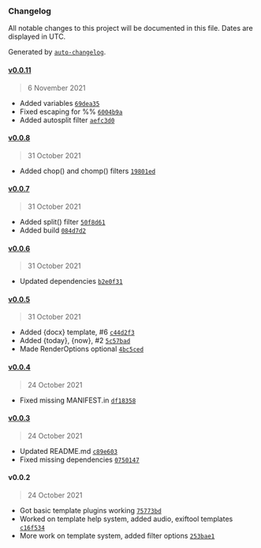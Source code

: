 ### Changelog

All notable changes to this project will be documented in this file. Dates are displayed in UTC.

Generated by [`auto-changelog`](https://github.com/CookPete/auto-changelog).

#### [v0.0.11](https://github.com/RhetTbull/autofile/compare/v0.0.8...v0.0.11)

> 6 November 2021

- Added variables [`69dea35`](https://github.com/RhetTbull/autofile/commit/69dea35d9f2b169d2901e853b3da5f20fe9ef8d4)
- Fixed escaping for %% [`6004b9a`](https://github.com/RhetTbull/autofile/commit/6004b9ada53aa3cc7d3df1d9dcd5b682a462907b)
- Added autosplit filter [`aefc3d0`](https://github.com/RhetTbull/autofile/commit/aefc3d033b6abfe0dcb5021ae4e58ebe4673873c)

#### [v0.0.8](https://github.com/RhetTbull/autofile/compare/v0.0.7...v0.0.8)

> 31 October 2021

- Added chop() and chomp() filters [`19801ed`](https://github.com/RhetTbull/autofile/commit/19801ed3a959d3dcf54a4d6d72c875ce277d7853)

#### [v0.0.7](https://github.com/RhetTbull/autofile/compare/v0.0.6...v0.0.7)

> 31 October 2021

- Added split() filter [`50f8d61`](https://github.com/RhetTbull/autofile/commit/50f8d61a937e0e636b42b70f34ec4fdae1e3c879)
- Added build [`084d7d2`](https://github.com/RhetTbull/autofile/commit/084d7d217079080d9b61cd194d8b4014cc3648db)

#### [v0.0.6](https://github.com/RhetTbull/autofile/compare/v0.0.5...v0.0.6)

> 31 October 2021

- Updated dependencies [`b2e0f31`](https://github.com/RhetTbull/autofile/commit/b2e0f31580559febd13290115bb099ef956defde)

#### [v0.0.5](https://github.com/RhetTbull/autofile/compare/v0.0.4...v0.0.5)

> 31 October 2021

- Added {docx} template, #6 [`c44d2f3`](https://github.com/RhetTbull/autofile/commit/c44d2f37d02faedada84af9e72a15d12573502be)
- Added {today}, {now}, #2 [`5c57bad`](https://github.com/RhetTbull/autofile/commit/5c57bad3ee3ff0cfe3a525fc49b778e59a57d256)
- Made RenderOptions optional [`4bc5ced`](https://github.com/RhetTbull/autofile/commit/4bc5ced64518ccc2e5d4219a8d47da12f8ad001a)

#### [v0.0.4](https://github.com/RhetTbull/autofile/compare/v0.0.3...v0.0.4)

> 24 October 2021

- Fixed missing MANIFEST.in [`df18358`](https://github.com/RhetTbull/autofile/commit/df1835880261e1559947b0b53918fa7efd18fe86)

#### [v0.0.3](https://github.com/RhetTbull/autofile/compare/v0.0.2...v0.0.3)

> 24 October 2021

- Updated README.md [`c89e603`](https://github.com/RhetTbull/autofile/commit/c89e60393d4a670a5556df0e6b79847cafdcc7e8)
- Fixed missing dependencies [`0750147`](https://github.com/RhetTbull/autofile/commit/075014777c0b6e5fa03cd542f812217692fa4462)

#### v0.0.2

> 24 October 2021

- Got basic template plugins working [`75773bd`](https://github.com/RhetTbull/autofile/commit/75773bd8bcd0b95074b5e9cabdec12c0388fe61c)
- Worked on template help system, added audio, exiftool templates [`c16f534`](https://github.com/RhetTbull/autofile/commit/c16f534342355190644cfffc2417bb7b97fb450e)
- More work on template system, added filter options [`253bae1`](https://github.com/RhetTbull/autofile/commit/253bae134999bfa7a03a83543b22a00ee5193a0b)
